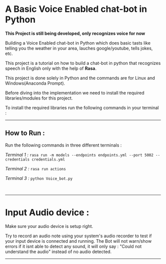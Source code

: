    # A Basic Voice Enabled chat-bot in Python<br>

**This Project is still being developed, only recognizes voice for now**

Building a Voice Enabled chat-bot in Python which does basic tasts like telling you the weather in your area, lauches google/youtube, tells jokes, etc.

This project is a tutorial on how to build a chat-bot in python that recognizes speech in English only with the help of **Rasa**.

This project is done solely in Python and the commands are for Linux and Windows(Anaconda Prompt).

Before diving into the implementation we need to install the required libraries/modules for this project.

To install the required libraries run the following commands in your terminal : 

___

   ## How to Run :
   

Run the following commands in three different terminals :
   
*Terminal 1 :*
```rasa run -m models --endpoints endpoints.yml --port 5002 --credentials credentials.yml```

*Terminal 2 :*
```rasa run actions```

*Terminal 3 :*
```python Voice_bot.py```

<br>

****

# Input Audio device :

Make sure your audio device is setup right. 

Try to record an audio note using your system's audio recorder to test if your input device is connected and running. The Bot will not warn/show errors if it isnt able to detect any sound, it will only say : "Could not understand the audio" instead of no audio detected.

___

